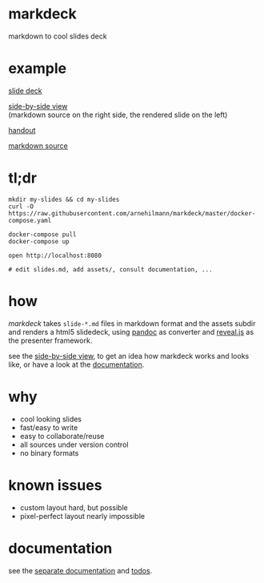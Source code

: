 # markdeck

markdown to cool slides deck

# example

[slide deck](https://arnehilmann.github.io/markdeck/)

[side-by-side view](https://arnehilmann.github.io/markdeck/explain.html)<br/>
(markdown source on the right side, the rendered slide on the left)

[handout](https://arnehilmann.github.io/markdeck/markdeck-example.pdf)

[markdown source](https://raw.githubusercontent.com/arnehilmann/markdeck/master/example/slides.md)


# tl;dr

```
mkdir my-slides && cd my-slides
curl -O https://raw.githubusercontent.com/arnehilmann/markdeck/master/docker-compose.yaml
```

```
docker-compose pull
docker-compose up
```

```
open http://localhost:8080
```

```
# edit slides.md, add assets/, consult documentation, ...
```


# how

*markdeck* takes ```slide-*.md``` files in markdown format
and the assets subdir
and renders a html5 slidedeck, using [pandoc](http://pandoc.org) as converter
and [reveal.js](http://lab.hakim.se/reveal-js/) as the presenter framework.

see the
[side-by-side view](https://arnehilmann.github.io/markdeck/explain.html),
to get an idea how markdeck works and looks like, or have a look
at the [documentation](DOCUMENTATION.md).


# why

* cool looking slides
* fast/easy to write
* easy to collaborate/reuse
* all sources under version control
* no binary formats


# known issues

* custom layout hard, but possible
* pixel-perfect layout nearly impossible


# documentation

see the [separate documentation](DOCUMENTATION.md) and [todos](TODOS.md).
